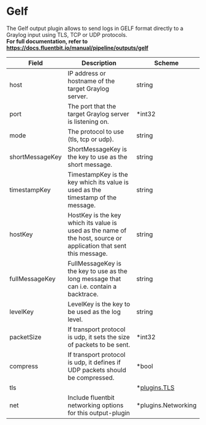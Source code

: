 # Gelf

The Gelf output plugin allows to send logs in GELF format directly to a Graylog input using TLS, TCP or UDP protocols. <br /> **For full documentation, refer to https://docs.fluentbit.io/manual/pipeline/outputs/gelf**


| Field | Description | Scheme |
| ----- | ----------- | ------ |
| host | IP address or hostname of the target Graylog server. | string |
| port | The port that the target Graylog server is listening on. | *int32 |
| mode | The protocol to use (tls, tcp or udp). | string |
| shortMessageKey | ShortMessageKey is the key to use as the short message. | string |
| timestampKey | TimestampKey is the key which its value is used as the timestamp of the message. | string |
| hostKey | HostKey is the key which its value is used as the name of the host, source or application that sent this message. | string |
| fullMessageKey | FullMessageKey is the key to use as the long message that can i.e. contain a backtrace. | string |
| levelKey | LevelKey is the key to be used as the log level. | string |
| packetSize | If transport protocol is udp, it sets the size of packets to be sent. | *int32 |
| compress | If transport protocol is udp, it defines if UDP packets should be compressed. | *bool |
| tls |  | *[plugins.TLS](../tls.md) |
| net | Include fluentbit networking options for this output-plugin | *plugins.Networking |
